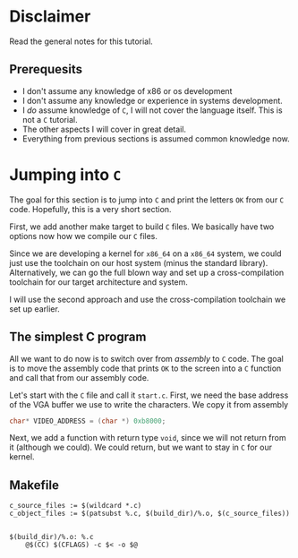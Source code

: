 # Disclaimer
Read the general notes for this tutorial.

## Prerequesits
* I don't assume any knowledge of x86 or os development
* I don't assume any knowledge or experience in systems development.
* I *do* assume knowledge of `C`, I will not cover the language itself. This is not a
  `C` tutorial.
* The other aspects I will cover in great detail.
* Everything from previous sections is assumed common knowledge now.

# Jumping into `C`
The goal for this section is to jump into `C` and print the letters `OK` from our `C`
code. Hopefully, this is a very short section.

First, we add another make target to build `C` files.  We basically have two options
now how we compile our `C` files.

Since we are developing a kernel for `x86_64` on a `x86_64` system, we could just use
the toolchain on our host system (minus the standard library). Alternatively, we can
go the full blown way and set up a cross-compilation toolchain for our target
architecture and system.

I will use the second approach and use the cross-compilation toolchain we set up earlier.

## The simplest C program
All we want to do now is to switch over from _assembly_ to `C` code. The goal is to move
the assembly code that prints `OK` to the screen into a `C` function and call that from
our assembly code.

Let's start with the `C` file and call it `start.c`. First, we need the base address of
the VGA buffer we use to write the characters. We copy it from assembly

```c
char* VIDEO_ADDRESS = (char *) 0xb8000;
```

Next, we add a function with return type `void`, since we will not return from it
(although we could). We could return, but we want to stay in `C` for our kernel.


## Makefile
```
c_source_files := $(wildcard *.c)
c_object_files := $(patsubst %.c, $(build_dir)/%.o, $(c_source_files))


$(build_dir)/%.o: %.c
	@$(CC) $(CFLAGS) -c $< -o $@
```

